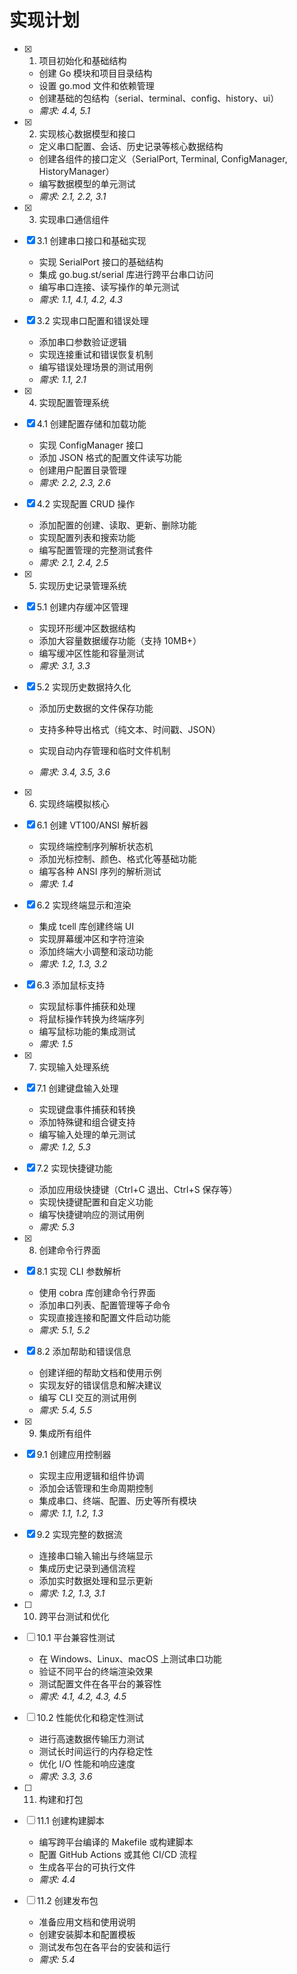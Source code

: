 # 实现计划

- [x] 1. 项目初始化和基础结构





  - 创建 Go 模块和项目目录结构
  - 设置 go.mod 文件和依赖管理
  - 创建基础的包结构（serial、terminal、config、history、ui）
  - _需求: 4.4, 5.1_

- [x] 2. 实现核心数据模型和接口





  - 定义串口配置、会话、历史记录等核心数据结构
  - 创建各组件的接口定义（SerialPort, Terminal, ConfigManager, HistoryManager）
  - 编写数据模型的单元测试
  - _需求: 2.1, 2.2, 3.1_

- [x] 3. 实现串口通信组件

- [x] 3.1 创建串口接口和基础实现


  - 实现 SerialPort 接口的基础结构
  - 集成 go.bug.st/serial 库进行跨平台串口访问
  - 编写串口连接、读写操作的单元测试
  - _需求: 1.1, 4.1, 4.2, 4.3_

- [x] 3.2 实现串口配置和错误处理


  - 添加串口参数验证逻辑
  - 实现连接重试和错误恢复机制
  - 编写错误处理场景的测试用例
  - _需求: 1.1, 2.1_

- [x] 4. 实现配置管理系统


- [x] 4.1 创建配置存储和加载功能


  - 实现 ConfigManager 接口
  - 添加 JSON 格式的配置文件读写功能
  - 创建用户配置目录管理
  - _需求: 2.2, 2.3, 2.6_

- [x] 4.2 实现配置 CRUD 操作


  - 添加配置的创建、读取、更新、删除功能
  - 实现配置列表和搜索功能
  - 编写配置管理的完整测试套件
  - _需求: 2.1, 2.4, 2.5_

- [x] 5. 实现历史记录管理系统


- [x] 5.1 创建内存缓冲区管理


  - 实现环形缓冲区数据结构
  - 添加大容量数据缓存功能（支持 10MB+）
  - 编写缓冲区性能和容量测试
  - _需求: 3.1, 3.3_



- [x] 5.2 实现历史数据持久化


  - 添加历史数据的文件保存功能


  - 支持多种导出格式（纯文本、时间戳、JSON）
  - 实现自动内存管理和临时文件机制
  - _需求: 3.4, 3.5, 3.6_



- [x] 6. 实现终端模拟核心
- [x] 6.1 创建 VT100/ANSI 解析器
  - 实现终端控制序列解析状态机
  - 添加光标控制、颜色、格式化等基础功能
  - 编写各种 ANSI 序列的解析测试
  - _需求: 1.4_

- [x] 6.2 实现终端显示和渲染
  - 集成 tcell 库创建终端 UI
  - 实现屏幕缓冲区和字符渲染
  - 添加终端大小调整和滚动功能
  - _需求: 1.2, 1.3, 3.2_

- [x] 6.3 添加鼠标支持
  - 实现鼠标事件捕获和处理
  - 将鼠标操作转换为终端序列
  - 编写鼠标功能的集成测试
  - _需求: 1.5_

- [x] 7. 实现输入处理系统
- [x] 7.1 创建键盘输入处理
  - 实现键盘事件捕获和转换
  - 添加特殊键和组合键支持
  - 编写输入处理的单元测试
  - _需求: 1.2, 5.3_

- [x] 7.2 实现快捷键功能
  - 添加应用级快捷键（Ctrl+C 退出、Ctrl+S 保存等）
  - 实现快捷键配置和自定义功能
  - 编写快捷键响应的测试用例
  - _需求: 5.3_

- [x] 8. 创建命令行界面
- [x] 8.1 实现 CLI 参数解析
  - 使用 cobra 库创建命令行界面
  - 添加串口列表、配置管理等子命令
  - 实现直接连接和配置文件启动功能
  - _需求: 5.1, 5.2_

- [x] 8.2 添加帮助和错误信息
  - 创建详细的帮助文档和使用示例
  - 实现友好的错误信息和解决建议
  - 编写 CLI 交互的测试用例
  - _需求: 5.4, 5.5_

- [x] 9. 集成所有组件
- [x] 9.1 创建应用控制器
  - 实现主应用逻辑和组件协调
  - 添加会话管理和生命周期控制
  - 集成串口、终端、配置、历史等所有模块
  - _需求: 1.1, 1.2, 1.3_

- [x] 9.2 实现完整的数据流
  - 连接串口输入输出与终端显示
  - 集成历史记录到通信流程
  - 添加实时数据处理和显示更新
  - _需求: 1.2, 1.3, 3.1_

- [ ] 10. 跨平台测试和优化
- [ ] 10.1 平台兼容性测试
  - 在 Windows、Linux、macOS 上测试串口功能
  - 验证不同平台的终端渲染效果
  - 测试配置文件在各平台的兼容性
  - _需求: 4.1, 4.2, 4.3, 4.5_

- [ ] 10.2 性能优化和稳定性测试
  - 进行高速数据传输压力测试
  - 测试长时间运行的内存稳定性
  - 优化 I/O 性能和响应速度
  - _需求: 3.3, 3.6_

- [ ] 11. 构建和打包
- [ ] 11.1 创建构建脚本
  - 编写跨平台编译的 Makefile 或构建脚本
  - 配置 GitHub Actions 或其他 CI/CD 流程
  - 生成各平台的可执行文件
  - _需求: 4.4_

- [ ] 11.2 创建发布包
  - 准备应用文档和使用说明
  - 创建安装脚本和配置模板
  - 测试发布包在各平台的安装和运行
  - _需求: 5.4_